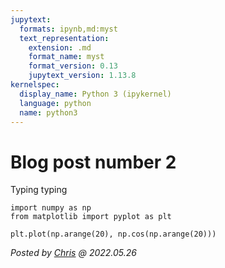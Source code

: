 ```yaml
---
jupytext:
  formats: ipynb,md:myst
  text_representation:
    extension: .md
    format_name: myst
    format_version: 0.13
    jupytext_version: 1.13.8
kernelspec:
  display_name: Python 3 (ipykernel)
  language: python
  name: python3
---
```


# Blog post number 2

Typing typing

```{code-cell} ipython3
import numpy as np
from matplotlib import pyplot as plt
```

```{code-cell} ipython3
plt.plot(np.arange(20), np.cos(np.arange(20)))
```

*Posted by [Chris](https://github.com/effigies) @ 2022.05.26*
